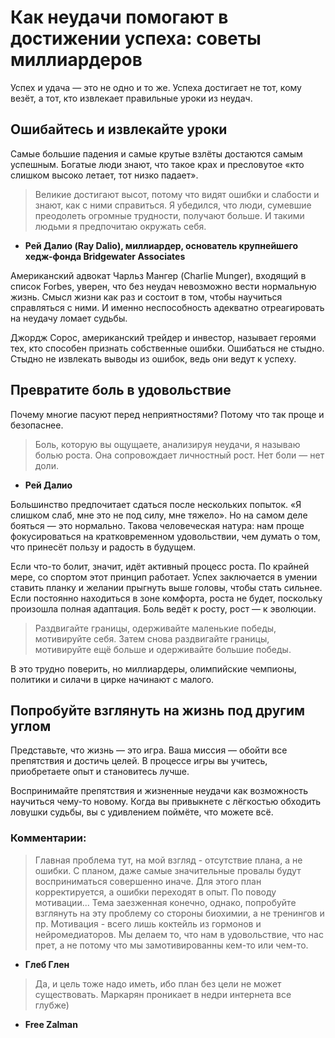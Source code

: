# Как неудачи помогают в достижении успеха: советы миллиардеров

Успех и удача — это не одно и то же. Успеха достигает не тот, кому везёт, а тот, кто извлекает правильные уроки из неудач.

## Ошибайтесь и извлекайте уроки

Самые большие падения и самые крутые взлёты достаются самым успешным. Богатые люди знают, что такое крах и пресловутое «кто слишком высоко летает, тот низко падает».

> Великие достигают высот, потому что видят ошибки и слабости и знают, как с ними справиться. Я убедился, что люди, сумевшие преодолеть огромные трудности, получают больше. И такими людьми я предпочитаю окружать себя.

- **Рей Далио (Ray Dalio), миллиардер, основатель крупнейшего хедж-фонда Bridgewater Associates**

Американский адвокат Чарльз Мангер (Charlie Munger), входящий в список Forbes, уверен, что без неудач невозможно вести нормальную жизнь. Смысл жизни как раз и состоит в том, чтобы научиться справляться с ними. И именно неспособность адекватно отреагировать на неудачу ломает судьбы.

Джордж Сорос, американский трейдер и инвестор, называет героями тех, кто способен признать собственные ошибки. Ошибаться не стыдно. Стыдно не извлекать выводы из ошибок, ведь они ведут к успеху.

## Превратите боль в удовольствие

Почему многие пасуют перед неприятностями? Потому что так проще и безопаснее.

> Боль, которую вы ощущаете, анализируя неудачи, я называю болью роста. Она сопровождает личностный рост. Нет боли — нет доли.

- **Рей Далио**

Большинство предпочитает сдаться после нескольких попыток. «Я слишком слаб, мне это не под силу, мне тяжело». Но на самом деле бояться — это нормально. Такова человеческая натура: нам проще фокусироваться на кратковременном удовольствии, чем думать о том, что принесёт пользу и радость в будущем.

Если что-то болит, значит, идёт активный процесс роста. По крайней мере, со спортом этот принцип работает. Успех заключается в умении ставить планку и желании прыгнуть выше головы, чтобы стать сильнее. Если постоянно находиться в зоне комфорта, роста не будет, поскольку произошла полная адаптация. Боль ведёт к росту, рост — к эволюции.

> Раздвигайте границы, одерживайте маленькие победы, мотивируйте себя. Затем снова раздвигайте границы, мотивируйте ещё больше и одерживайте большие победы.

В это трудно поверить, но миллиардеры, олимпийские чемпионы, политики и силачи в цирке начинают с малого.

## Попробуйте взглянуть на жизнь под другим углом

Представьте, что жизнь — это игра. Ваша миссия — обойти все препятствия и достичь целей. В процессе игры вы учитесь, приобретаете опыт и становитесь лучше.

Воспринимайте препятствия и жизненные неудачи как возможность научиться чему-то новому. Когда вы привыкнете с лёгкостью обходить ловушки судьбы, вы с удивлением поймёте, что можете всё.

### Комментарии:

> Главная проблема тут, на мой взгляд - отсутствие плана, а не ошибки. С планом, даже самые значительные провалы будут восприниматься совершенно иначе. Для этого план корректируется, а ошибки переходят в опыт.
По поводу мотивации... Тема заезженная конечно, однако, попробуйте взглянуть на эту проблему со стороны биохимии, а не тренингов и пр. Мотивация - всего лишь коктейль из гормонов и нейромедиаторов. Мы делаем то, что нам в удовольствие, что нас прет, а не потому что мы замотивированны кем-то или чем-то.
- **Глеб Глен**

> Да, и цель тоже надо иметь, ибо план без цели не может существовать. Маркарян проникает в недри интернета все глубже)
- **Free Zalman**